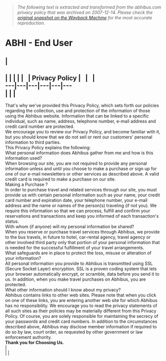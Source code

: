 > *The following text is extracted and transformed from the abhibus.com privacy policy that was archived on 2007-12-14. Please check the [original snapshot on the Wayback Machine](https://web.archive.org/web/20071214153828id_/http%3A//abhibus.com/privacy.aspx) for the most accurate reproduction.*

# ABHI - End User

|   
---  
|  |  |  |  |   | Privacy Policy |   |   |   
---|---|---|---|---|---  
|  |  |   
---  
That's why we've provided this Privacy Policy, which sets forth our policies regarding the collection, use and protection of the information of those using the Abhibus website. Information that can be linked to a specific individual, such as name, address, telephone number, e-mail address and credit card number are protected.  
We encourage you to review our Privacy Policy, and become familiar with it, but you should know that we do not sell or rent our customers' personal information to third parties.   
This Privacy Policy explains the following:  
What personal information does Abhibus gather from me and how is this information used?   
When browsing our site, you are not required to provide any personal information unless and until you choose to make a purchase or sign up for one of our e-mail newsletters or other services as described above. A valid credit card is required to make a purchase on our site.   
Making a Purchase ?   
In order to purchase travel and related services through our site, you must provide us with certain personal information such as your name, your credit card number and expiration date, your telephone number, your e-mail address and the name or names of the person(s) traveling (if not you). We require this information so that we can process, fulfill and confirm your reservations and transactions and keep you informed of each transaction's status.   
With whom (if anyone) will my personal information be shared?   
When you reserve or purchase travel services through Abhibus, we provide to the bus travels, in future to hotel, car-rental agency, travel agency or other involved third party only that portion of your personal information that is needed for the successful fulfillment of your travel arrangements.   
What safeguards are in place to protect the loss, misuse or alteration of your information?   
All personal information you provide to Abhibus is transmitted using SSL (Secure Socket Layer) encryption. SSL is a proven coding system that lets your browser automatically encrypt, or scramble, data before you send it to us. In addition, when you make travel purchases on Abhibus, you are protected.   
What other information should I know about my privacy?   
Abhibus contains links to other web sites. Please note that when you click on one of these links, you are entering another web site for which Abhibus has no responsibility. We encourage you to read the privacy statements of all such sites as their policies may be materially different from this Privacy Policy. Of course, you are solely responsible for maintaining the secrecy of your passwords and credit card numbers. In addition to the circumstances described above, Abhibus may disclose member information if required to do so by law, court order, as requested by other government or law enforcement authority.   
**Thank you for Choosing Us.**  
|   
|  |   
 
